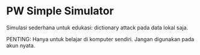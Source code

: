 # PW Simple Simulator

Simulasi sederhana untuk edukasi: dictionary attack pada data lokal saja.

PENTING: Hanya untuk belajar di komputer sendiri. Jangan digunakan pada akun nyata.
